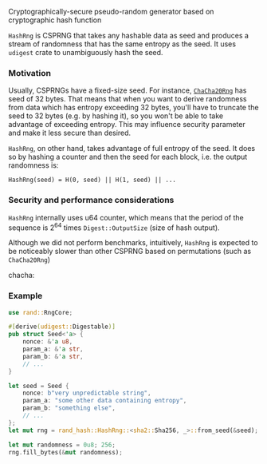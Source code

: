 Cryptographically-secure pseudo-random generator based on cryptographic hash function

`HashRng` is CSPRNG that takes any hashable data as seed and produces a stream
of randomness that has the same entropy as the seed. It uses `udigest` crate to
unambiguously hash the seed.

### Motivation
Usually, CSPRNGs have a fixed-size seed. For instance, [`ChaCha20Rng`](https://docs.rs/rand_chacha/latest/rand_chacha/struct.ChaCha20Rng.html)
has seed of 32 bytes. That means that when you want to derive randomness from data which
has entropy exceeding 32 bytes, you'll have to truncate the seed to 32 bytes (e.g. by hashing it),
so you won't be able to take advantage of exceeding entropy. This may influence security
parameter and make it less secure than desired.

`HashRng`, on other hand, takes advantage of full entropy of the seed. It does so by
hashing a counter and then the seed for each block, i.e. the output randomness is:

```
HashRng(seed) = H(0, seed) || H(1, seed) || ...
```

### Security and performance considerations
`HashRng` internally uses u64 counter, which means that the period of the sequence is
2<sup>64</sup> times `Digest::OutputSize` (size of hash output).

Although we did not perform benchmarks, intuitively, `HashRng` is expected to be noticeably
slower than other CSPRNG based on permutations (such as `ChaCha20Rng`)

chacha:

### Example
```rust
use rand::RngCore;

#[derive(udigest::Digestable)]
pub struct Seed<'a> {
    nonce: &'a u8,
    param_a: &'a str,
    param_b: &'a str,
    // ...
}

let seed = Seed {
    nonce: b"very unpredictable string",
    param_a: "some other data containing entropy",
    param_b: "something else",
    // ...
};
let mut rng = rand_hash::HashRng::<sha2::Sha256, _>::from_seed(&seed);

let mut randomness = 0u8; 256;
rng.fill_bytes(&mut randomness);
```
